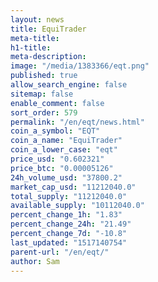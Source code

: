 ```yaml
---
layout: news
title: EquiTrader
meta-title: 
h1-title: 
meta-description: 
image: "/media/1383366/eqt.png"
published: true
allow_search_engine: false
sitemap: false
enable_comment: false
sort_order: 579
permalink: "/en/eqt/news.html"
coin_a_symbol: "EQT"
coin_a_name: "EquiTrader"
coin_a_lower_case: "eqt"
price_usd: "0.602321"
price_btc: "0.00005126"
24h_volume_usd: "37800.2"
market_cap_usd: "11212040.0"
total_supply: "11212040.0"
available_supply: "10112040.0"
percent_change_1h: "1.83"
percent_change_24h: "21.49"
percent_change_7d: "-10.8"
last_updated: "1517140754"
parent-url: "/en/eqt/"
author: Sam
---
```


